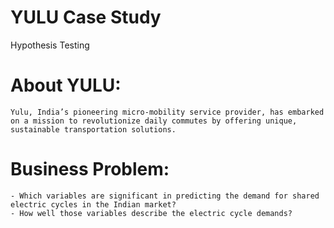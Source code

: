 # YULU Case Study
 Hypothesis Testing

 # About YULU:
    Yulu, India’s pioneering micro-mobility service provider, has embarked on a mission to revolutionize daily commutes by offering unique, sustainable transportation solutions.
 
 # Business Problem:
    - Which variables are significant in predicting the demand for shared electric cycles in the Indian market? 
    - How well those variables describe the electric cycle demands?

